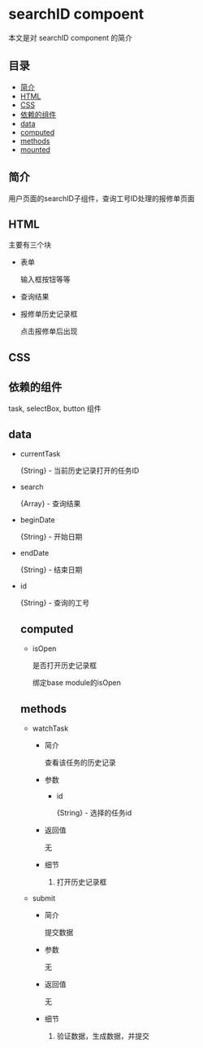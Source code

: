 # searchID compoent
本文是对 searchID component 的简介

## 目录
- [简介](#introduction)
- [HTML](#HTML)
- [CSS](#CSS)
- [依赖的组件](#components)
- [data](#data)
- [computed](#computed)
- [methods](#methods)
- [mounted](#mounted)

<h2 id="introduction">简介</h2>

用户页面的searchID子组件，查询工号ID处理的报修单页面

<h2 id="HTML">HTML</h2>

主要有三个块

- 表单

  输入框按钮等等
  
- 查询结果
  
- 报修单历史记录框

  点击报修单后出现

<h2 id="CSS">CSS</h2>


<h2 id="components">依赖的组件</h2>

task, selectBox, button 组件

<h2 id="data">data</h2>

- currentTask

  {String} - 当前历史记录打开的任务ID
  
- search

  {Array<Object>} - 查询结果
  
- beginDate

  {String} - 开始日期
  
- endDate

  {String} - 结束日期
  
- id

  {String} - 查询的工号
  
<h2 id="computed">computed</h2>

- isOpen

  是否打开历史记录框
  
  绑定base module的isOpen
  
<h2 id="methods">methods</h2>

- watchTask

  - 简介
  
    查看该任务的历史记录
    
  - 参数
  
    - id
    
      {String} - 选择的任务id
    
  - 返回值
  
    无
    
  - 细节
  
    1. 打开历史记录框
    
- submit

  - 简介
  
    提交数据
    
  - 参数
  
    无
    
  - 返回值
  
    无
    
  - 细节
  
    1. 验证数据，生成数据，并提交
